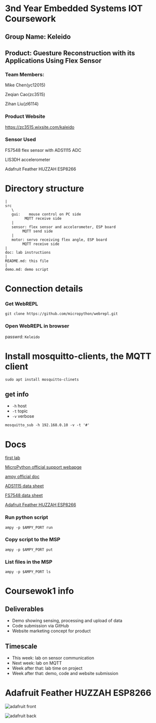 # 3nd Year Embedded Systems IOT Coursework

## Group Name: Keleido

## Product: Guesture Reconstruction with its Applications Using Flex Sensor

### Team Members: 
Mike Chen(yc12015)

Zeqian Cao(zc3515)

Zihan Liu(zl6114) 

### Product Website
https://zc3515.wixsite.com/kaleido

### Sensor Used
FS7548 flex sensor with ADS1115 ADC  

LIS3DH accelerometer 

Adafruit Feather HUZZAH ESP8266

# Directory structure

```
|
src
   \
   gui:    mouse control on PC side
   	     MQTT receive side
   |
   sensor: flex sensor and accelerometer, ESP board
   		MQTT send side
   |
   motor: servo receiving flex angle, ESP board
   		MQTT receive side
|
doc: lab instructions
|
README.md: this file
|
demo.md: demo script
```
# Connection details

### Get WebREPL
`git clone https://github.com/micropython/webrepl.git`

### Open WebREPL in browser
passwrd: `Keleido`

# Install mosquitto-clients, the MQTT client
`sudo apt install mosquitto-clinets`

## get info
* `-h` host
* `-t` topic
* `-v` verbose

`mosquitto_sub -h 192.168.0.10 -v -t '#'`

# Docs
[first lab](./docs/lab-instructions-i2c.pdf)

[MicroPython official support webapge](http://docs.micropython.org/en/v1.8.2/esp8266/esp8266/tutorial/index.html)

[ampy official doc](https://cdn-learn.adafruit.com/downloads/pdf/micropython-basics-load-files-and-run-code.pdf)

[ADS1115 data sheet](http://www.ti.com/lit/ds/symlink/ads1115.pdf)

[FS7548 data sheet](https://cdn.sparkfun.com/datasheets/Sensors/ForceFlex/FLEXSENSORREVA1.pdf)

[Adafruit Feather HUZZAH ESP8266](https://cdn-learn.adafruit.com/assets/assets/000/046/211/original/Huzzah_ESP8266_Pinout_v1.2.pdf)


### Run python script
`ampy -p $AMPY_PORT run`

### Copy script to the MSP
`ampy -p $AMPY_PORT put`

### List files in the MSP
`ampy -p $AMPY_PORT ls`

# Coursewok1 info

## Deliverables
* Demo showing sensing, processing and upload of data
* Code submission via GitHub
* Website marketing concept for product

## Timescale
* This week: lab on sensor communication
* Next week: lab on MQTT
* Week after that: lab time on project
* Week after that: demo, code and website submission

# Adafruit Feather HUZZAH ESP8266
![adafruit front](https://cdn-learn.adafruit.com/assets/assets/000/028/699/original/adafruit_products_2821_top_01_ORIG.jpg)

![adafruit back](https://cdn-learn.adafruit.com/assets/assets/000/028/700/original/adafruit_products_2821_back_ORIG.jpg)










